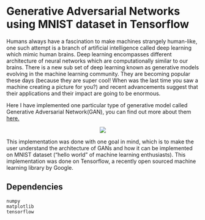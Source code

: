 # Generative Adversarial Networks using MNIST dataset in Tensorflow

Humans always have a fascination to make machines strangely human-like, one such attempt is a branch of artificial intelligence called deep learning which mimic human brains. Deep learning encompasses different architecture of neural networks which are computationally similar to our brains. There is a new sub set of deep learning known as generative models evolving in the machine learning community. They are becoming popular these days (because they are super cool! When was the last time you saw a machine creating a picture for you?) and recent advancements suggest that their applications and their impact are going to be enormous.

Here I have implemented one particular type of generative model called Generative Adversarial Network(GAN), you can find out more about them <a href = "https://arxiv.org/abs/1406.2661">here.</a>

<p align = "center">
  <img src = "https://github.com/scelesticsiva/GANs_using_MNIST/edit/master/samples/transitions.jpg"/>
</p>

This implementation was done with one goal in mind, which is to make the user understand the architecture of GANs and how it can be implemented on MNIST dataset (“hello world” of machine learning enthusiasts).  This implementation was done on Tensorflow, a recently open sourced machine learning library by Google.

## Dependencies
```
numpy
matplotlib
tensorflow
```
